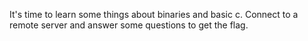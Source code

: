 It's time to learn some things about binaries and basic c. Connect to a remote server and answer some questions to get the flag.
